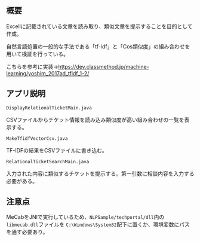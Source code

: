 ## 概要
Excellに記載されている文章を読み取り、類似文章を提示することを目的として作成。

自然言語処置の一般的な手法である「tf-idf」と「Cos類似度」の組み合わせを用いて検証を行っている。

こちらを参考に実装→https://dev.classmethod.jp/machine-learning/yoshim_2017ad_tfidf_1-2/

## アプリ説明
`DisplayRelationalTicketMain.java`

CSVファイルからチケット情報を読み込み類似度が高い組み合わせの一覧を表示する。

`MakeTfidfVectorCsv.java`

TF-IDFの結果をCSVファイルに書き込む。

`RelationalTicketSearchMain.java`

入力された内容に類似するチケットを提示する。第一引数に相談内容を入力する必要がある。

## 注意点
MeCabをJNIで実行しているため、`NLPSample/techportal/dll`内の`libmecab.dll`ファイルを
`C:\Windows\System32`配下に置くか、環境変数にパスを通す必要あり。
